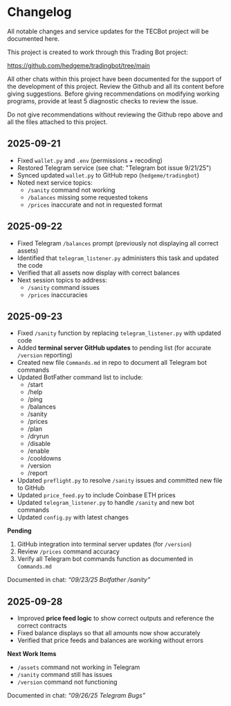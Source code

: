 # Changelog

All notable changes and service updates for the TECBot project will be documented here.

This project is created to work through this Trading Bot project:

https://github.com/hedgeme/tradingbot/tree/main

All other chats within this project have been documented for the support of the development of this project. Review the Github and all its content before giving suggestions. Before giving recommendations on modifying working programs, provide at least 5 diagnostic checks to review the issue. 

Do not give recommendations without reviewing the Github repo above and all the files attached to this project.




## 2025-09-21
- Fixed `wallet.py` and `.env` (permissions + recoding)
- Restored Telegram service (see chat: "Telegram bot issue 9/21/25")
- Synced updated `wallet.py` to GitHub repo (`hedgeme/tradingbot`)
- Noted next service topics:
  - `/sanity` command not working
  - `/balances` missing some requested tokens
  - `/prices` inaccurate and not in requested format
 

## 2025-09-22
- Fixed Telegram `/balances` prompt (previously not displaying all correct assets)
- Identified that `telegram_listener.py` administers this task and updated the code
- Verified that all assets now display with correct balances
- Next session topics to address:
  - `/sanity` command issues
  - `/prices` inaccuracies

## 2025-09-23
- Fixed `/sanity` function by replacing `telegram_listener.py` with updated code
- Added **terminal server GitHub updates** to pending list (for accurate `/version` reporting)
- Created new file `Commands.md` in repo to document all Telegram bot commands
- Updated BotFather command list to include:
  - /start  
  - /help  
  - /ping  
  - /balances  
  - /sanity  
  - /prices  
  - /plan  
  - /dryrun  
  - /disable  
  - /enable  
  - /cooldowns  
  - /version  
  - /report
- Updated `preflight.py` to resolve `/sanity` issues and committed new file to GitHub
- Updated `price_feed.py` to include Coinbase ETH prices
- Updated `telegram_listener.py` to handle `/sanity` and new bot commands
- Updated `config.py` with latest changes

**Pending**
1. GitHub integration into terminal server updates (for `/version`)
2. Review `/prices` command accuracy
3. Verify all Telegram bot commands function as documented in `Commands.md`

Documented in chat: *“09/23/25 Botfather /sanity”*


## 2025-09-28
- Improved **price feed logic** to show correct outputs and reference the correct contracts
- Fixed balance displays so that all amounts now show accurately
- Verified that price feeds and balances are working without errors

**Next Work Items**
- `/assets` command not working in Telegram
- `/sanity` command still has issues
- `/version` command not functioning

Documented in chat: *“09/26/25 Telegram Bugs”*

